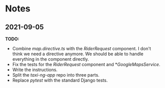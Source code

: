 # Notes

## 2021-09-05

**TODO:**

- Combine *map.directive.ts* with the *RiderRequest* component. I don't think we need a directive anymore. We should be able to handle everything in the component directly.
- Fix the tests for the *RiderRequest* component and **GoogleMapsService*.
- Write the instructions.
- Split the *taxi-ng-app* repo into three parts.
- Replace *pytest* with the standard Django tests.